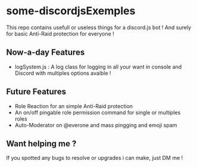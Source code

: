 # some-discordjsExemples
 This repo contains usefull or useless things for a discord.js bot !
 And surely for basic Anti-Raid protection for everyone !

## Now-a-day Features
 - logSystem.js : A log class for logging in all your want in console and Discord with multiples options avaible !

## Future Features
 - Role Reaction for an simple Anti-Raid protection
 - An on/off pingable role permission command for single or multiples roles
 - Auto-Moderator on @everone and mass pingging and emoji spam

## Want helping me ?
 If you spotted any bugs to resolve or upgrades i can make, just DM me !